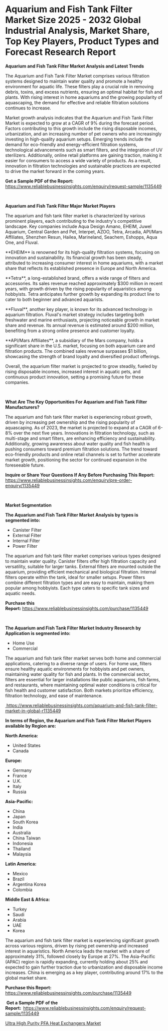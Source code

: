 <p><h1>Aquarium and Fish Tank Filter Market Size 2025 - 2032 Global Industrial Analysis, Market Share, Top Key Players, Product Types and Forecast Research Report</h1></p><p><strong>Aquarium and Fish Tank Filter Market Analysis and Latest Trends</strong></p>
<p><p>The Aquarium and Fish Tank Filter Market comprises various filtration systems designed to maintain water quality and promote a healthy environment for aquatic life. These filters play a crucial role in removing debris, toxins, and excess nutrients, ensuring an optimal habitat for fish and plants. With rising interest in home aquariums and the growing popularity of aquascaping, the demand for effective and reliable filtration solutions continues to increase.</p><p>Market growth analysis indicates that the Aquarium and Fish Tank Filter Market is expected to grow at a CAGR of 9% during the forecast period. Factors contributing to this growth include the rising disposable incomes, urbanization, and an increasing number of pet owners who are increasingly investing in high-quality aquarium setups. Emerging trends include the demand for eco-friendly and energy-efficient filtration systems, technological advancements such as smart filters, and the integration of UV sterilizers. Additionally, online retail platforms are gaining traction, making it easier for consumers to access a wide variety of products. As a result, innovation in filtration technologies and sustainable practices are expected to drive the market forward in the coming years.</p></p>
<p><strong>Get a Sample PDF of the Report:&nbsp;</strong> <a href="https://www.reliablebusinessinsights.com/enquiry/request-sample/1135449?utm_campaign=2242&utm_medium=2&utm_source=Github&utm_content=ia&utm_term=25032025&utm_id=aquarium-and-fish-tank-filter">https://www.reliablebusinessinsights.com/enquiry/request-sample/1135449</a></p>
<p>&nbsp;</p>
<p><strong>Aquarium and Fish Tank Filter Major Market Players</strong></p>
<p><p>The aquarium and fish tank filter market is characterized by various prominent players, each contributing to the industry's competitive landscape. Key companies include Aqua Design Amano, EHEIM, Juwel Aquarium, Central Garden and Pet, Interpet, AZOO, Tetra, Arcadia, API/Mars Affiliates, Shenzhen Resun, Hailea, Marineland, Seachem, Eshopps, Aqua One, and Fluval.</p><p>**EHEIM** is renowned for its high-quality filtration systems, focusing on innovation and sustainability. Its financial growth has been steady, attributed to increasing consumer interest in home aquariums, with a market share that reflects its established presence in Europe and North America.</p><p>**Tetra**, a long-established brand, offers a wide range of filters and accessories. Its sales revenue reached approximately $300 million in recent years, with growth driven by the rising popularity of aquaristics among hobbyists. Tetra anticipates further growth by expanding its product line to cater to both beginner and advanced aquarists.</p><p>**Fluval**, another key player, is known for its advanced technology in aquarium filtration. Fluval's market strategy includes targeting both freshwater and marine enthusiasts, projecting noticeable growth in market share and revenue. Its annual revenue is estimated around $200 million, benefiting from a strong online presence and customer loyalty.</p><p>**API/Mars Affiliates**, a subsidiary of the Mars company, holds a significant share in the U.S. market, focusing on both aquarium care and filtration products. The combined sales revenue surpasses $1 billion, showcasing the strength of brand loyalty and diversified product offerings.</p><p>Overall, the aquarium filter market is projected to grow steadily, fueled by rising disposable incomes, increased interest in aquatic pets, and continuous product innovation, setting a promising future for these companies.</p></p>
<p>&nbsp;</p>
<p><strong>What Are The Key Opportunities For Aquarium and Fish Tank Filter Manufacturers?</strong></p>
<p><p>The aquarium and fish tank filter market is experiencing robust growth, driven by increasing pet ownership and the rising popularity of aquascaping. As of 2023, the market is projected to expand at a CAGR of 6-8% over the next five years. Innovations in filtration technology, such as multi-stage and smart filters, are enhancing efficiency and sustainability. Additionally, growing awareness about water quality and fish health is pushing consumers toward premium filtration solutions. The trend toward eco-friendly products and online retail channels is set to further accelerate market growth, positioning the sector for continued expansion in the foreseeable future.</p></p>
<p><strong>Inquire or Share Your Questions If Any Before Purchasing This Report:</strong> <a href="https://www.reliablebusinessinsights.com/enquiry/pre-order-enquiry/1135449?utm_campaign=2242&utm_medium=2&utm_source=Github&utm_content=ia&utm_term=25032025&utm_id=aquarium-and-fish-tank-filter">https://www.reliablebusinessinsights.com/enquiry/pre-order-enquiry/1135449</a></p>
<p>&nbsp;</p>
<p><strong>Market Segmentation</strong></p>
<p><strong>The Aquarium and Fish Tank Filter Market Analysis by types is segmented into:</strong></p>
<p><ul><li>Canister Filter</li><li>External Filter</li><li>Internal Filter</li><li>Power Filter</li></ul></p>
<p><p>The aquarium and fish tank filter market comprises various types designed to maintain water quality. Canister filters offer high filtration capacity and versatility, suitable for larger tanks. External filters are mounted outside the aquarium, providing efficient mechanical and biological filtration. Internal filters operate within the tank, ideal for smaller setups. Power filters combine different filtration types and are easy to maintain, making them popular among hobbyists. Each type caters to specific tank sizes and aquatic needs.</p></p>
<p><strong>Purchase this Report:&nbsp;</strong><a href="https://www.reliablebusinessinsights.com/purchase/1135449?utm_campaign=2242&utm_medium=2&utm_source=Github&utm_content=ia&utm_term=25032025&utm_id=aquarium-and-fish-tank-filter">https://www.reliablebusinessinsights.com/purchase/1135449</a></p>
<p>&nbsp;</p>
<p><strong>The Aquarium and Fish Tank Filter Market Industry Research by Application is segmented into:</strong></p>
<p><ul><li>Home Use</li><li>Commercial</li></ul></p>
<p><p>The aquarium and fish tank filter market serves both home and commercial applications, catering to a diverse range of users. For home use, filters ensure healthy aquatic environments for hobbyists and pet owners, maintaining water quality for fish and plants. In the commercial sector, filters are essential for larger installations like public aquariums, fish farms, and restaurants, where maintaining optimal water conditions is critical for fish health and customer satisfaction. Both markets prioritize efficiency, filtration technology, and ease of maintenance.</p></p>
<p><a href="https://www.reliablebusinessinsights.com/aquarium-and-fish-tank-filter-market-in-global-r1135449?utm_campaign=2242&utm_medium=2&utm_source=Github&utm_content=ia&utm_term=25032025&utm_id=aquarium-and-fish-tank-filter">&nbsp;https://www.reliablebusinessinsights.com/aquarium-and-fish-tank-filter-market-in-global-r1135449</a></p>
<p><strong>In terms of Region, the Aquarium and Fish Tank Filter Market Players available by Region are:</strong></p>
<p>
    <p> <strong> North America: </strong>
        <ul>
            <li>United States</li>
            <li>Canada</li>
        </ul>
        </p> 
    <p> <strong> Europe: </strong>
        <ul>
            <li>Germany</li>
            <li>France</li>
            <li>U.K.</li>
            <li>Italy</li>
            <li>Russia</li>
        </ul>
        </p> 
    <p> <strong> Asia-Pacific: </strong>
        <ul>
            <li>China</li>
            <li>Japan</li>
            <li>South Korea</li>
            <li>India</li>
            <li>Australia</li>
            <li>China Taiwan</li>
            <li>Indonesia</li>
            <li>Thailand</li>
            <li>Malaysia</li>
        </ul>
        </p> 
    <p> <strong> Latin America: </strong>
        <ul>
            <li>Mexico</li>
            <li>Brazil</li>
            <li>Argentina Korea</li>
            <li>Colombia</li>
        </ul>
        </p> 
    <p> <strong> Middle East & Africa: </strong>
        <ul>
            <li>Turkey</li>
            <li>Saudi</li>
            <li>Arabia</li>
            <li>UAE</li>
            <li>Korea</li>
        </ul>
    </p>
    </p>
<p><p>The aquarium and fish tank filter market is experiencing significant growth across various regions, driven by rising pet ownership and increased interest in aquaristics. North America leads the market with a share of approximately 31%, followed closely by Europe at 27%. The Asia-Pacific (APAC) region is rapidly expanding, currently holding about 25% and expected to gain further traction due to urbanization and disposable income increases. China is emerging as a key player, contributing around 17% to the global market share.</p></p>
<p><strong>Purchase this Report: </strong><a href="https://www.reliablebusinessinsights.com/purchase/1135449?utm_campaign=2242&utm_medium=2&utm_source=Github&utm_content=ia&utm_term=25032025&utm_id=aquarium-and-fish-tank-filter">https://www.reliablebusinessinsights.com/purchase/1135449</a></p>
<p>&nbsp;<strong>Get a Sample PDF of the Report:&nbsp;&nbsp;</strong><a href="https://www.reliablebusinessinsights.com/enquiry/request-sample/1135449?utm_campaign=2242&utm_medium=2&utm_source=Github&utm_content=ia&utm_term=25032025&utm_id=aquarium-and-fish-tank-filter">https://www.reliablebusinessinsights.com/enquiry/request-sample/1135449</a></p>
<p><strong></strong></p>
<p><p><a href="https://github.com/piskofraisel/Market-Research-Report-List-1/blob/main/ultra-high-purity-pfa-heat-exchangers-market.md?utm_campaign=2242&utm_medium=2&utm_source=Github&utm_content=ia&utm_term=25032025&utm_id=aquarium-and-fish-tank-filter">Ultra High Purity PFA Heat Exchangers Market</a></p></p>